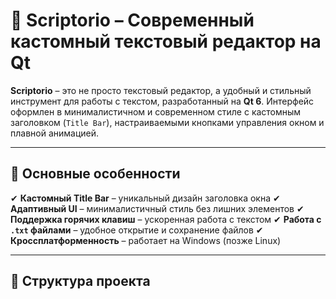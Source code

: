 # 📝 Scriptorio – Современный кастомный текстовый редактор на Qt

**Scriptorio** – это не просто текстовый редактор, а удобный и стильный инструмент для работы с текстом, разработанный на **Qt 6**. Интерфейс оформлен в минималистичном и современном стиле с кастомным заголовком (`Title Bar`), настраиваемыми кнопками управления окном и плавной анимацией.

---

## 🎨 **Основные особенности**
✔ **Кастомный Title Bar** – уникальный дизайн заголовка окна
✔ **Адаптивный UI** – минималистичный стиль без лишних элементов
✔ **Поддержка горячих клавиш** – ускоренная работа с текстом
✔ **Работа с `.txt` файлами** – удобное открытие и сохранение файлов
✔ **Кроссплатформенность** – работает на Windows (позже Linux)

---

## 📂 **Структура проекта**
